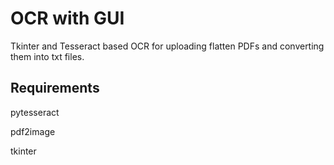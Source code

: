 
# OCR with GUI

Tkinter and Tesseract based OCR for 
uploading flatten PDFs and converting them 
into txt files. 






## Requirements 

pytesseract

pdf2image

tkinter




    
